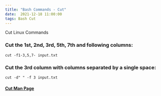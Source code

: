 ```yaml
---
title: "Bash Commands - Cut"
date:  2021-12-18 11:00:00
tags: Bash Cut
---
```



Cut Linux Commands

### Cut the 1st, 2nd, 3rd, 5th, 7th and following columns:

```
cut -f1-3,5,7- input.txt
```

### Cut the 3rd column with columns separated by a single space:

```
cut -d" " -f 3 input.txt
```

#### [Cut Man Page](https://www.man7.org/linux/man-pages/man1/cut.1.html)